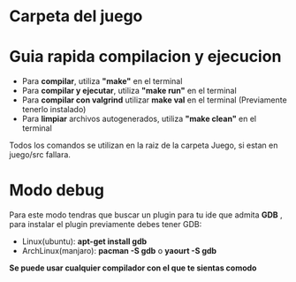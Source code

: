 # Carpeta del juego

# Guia rapida compilacion y ejecucion
- Para **compilar**, utiliza **"make"** en el terminal
- Para **compilar y ejecutar**, utiliza **"make run"** en el terminal
- Para **compilar con valgrind** utilizar **make val** en el terminal (Previamente tenerlo instalado)
- Para **limpiar** archivos autogenerados, utiliza **"make clean"** en el terminal

Todos los comandos se utilizan en la raiz de la carpeta Juego, si estan en juego/src fallara.

# Modo debug

Para este modo tendras que buscar un plugin para tu ide que admita **GDB** , para instalar el plugin previamente debes tener GDB:

- Linux(ubuntu): **apt-get install gdb**
- ArchLinux(manjaro): **pacman -S gdb** o **yaourt -S gdb**

**Se puede usar cualquier compilador con el que te sientas comodo**
